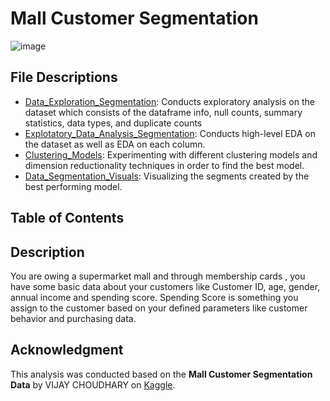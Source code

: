 # Mall Customer Segmentation
![image](https://github.com/masonlonoff/Mall_Customer_Segmentation/assets/117112918/282ace0a-2e27-4ead-b241-db366af5512c)

## File Descriptions
* [Data_Exploration_Segmentation](https://github.com/masonlonoff/Mall_Customer_Segmentation/blob/main/Data_Exploration_Segmentation.ipynb): Conducts exploratory analysis on the dataset which consists of the dataframe info, null counts, summary statistics, data types, and duplicate counts
* [Explotatory_Data_Analysis_Segmentation](https://github.com/masonlonoff/Mall_Customer_Segmentation/blob/main/Exploratory_Data_Analysis_Segmentation.ipynb): Conducts high-level EDA on the dataset as well as EDA on each column.
* [Clustering_Models](https://github.com/masonlonoff/Mall_Customer_Segmentation/blob/main/Clustering_Models.ipynb): Experimenting with different clustering models and dimension reductionality techniques in order to find the best model.
* [Data_Segmentation_Visuals](https://github.com/masonlonoff/Mall_Customer_Segmentation/blob/main/Data_Segmentation_Visuals.ipynb): Visualizing the segments created by the best performing model.
## Table of Contents

## Description
You are owing a supermarket mall and through membership cards , you have some basic data about your customers like Customer ID, age, gender, annual income and spending score.
Spending Score is something you assign to the customer based on your defined parameters like customer behavior and purchasing data.

## Acknowledgment 
This analysis was conducted based on the **Mall Customer Segmentation Data** by VIJAY CHOUDHARY on [Kaggle](https://www.kaggle.com/datasets/vjchoudhary7/customer-segmentation-tutorial-in-python).

